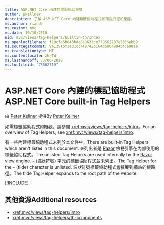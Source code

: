 ```yaml
---
title: ASP.NET Core 內建的標記協助程式
author: pkellner
description: 了解 ASP.NET Core 內建標籤協助程式如何提升您的產能。
ms.author: riande
ms.custom: mvc
ms.date: 10/10/2018
uid: mvc/views/tag-helpers/builtin-th/Index
ms.openlocfilehash: f19cfa5b843bde8a8633ce778562707e566bebb9
ms.sourcegitcommit: 9a129f5f3e31cc449742b164d5004894bfca90aa
ms.translationtype: MT
ms.contentlocale: zh-TW
ms.lasthandoff: 03/06/2020
ms.locfileid: "78662719"
---
```

# <a name="aspnet-core-built-in-tag-helpers"></a><span data-ttu-id="18efb-103">ASP.NET Core 內建的標記協助程式</span><span class="sxs-lookup"><span data-stu-id="18efb-103">ASP.NET Core built-in Tag Helpers</span></span>

<span data-ttu-id="18efb-104">由 [Peter Kellner](https://peterkellner.net) 提供</span><span class="sxs-lookup"><span data-stu-id="18efb-104">By [Peter Kellner](https://peterkellner.net)</span></span>

<span data-ttu-id="18efb-105">如需標籤協助程式的概觀，請參閱 <xref:mvc/views/tag-helpers/intro>。</span><span class="sxs-lookup"><span data-stu-id="18efb-105">For an overview of Tag Helpers, see <xref:mvc/views/tag-helpers/intro>.</span></span>

<span data-ttu-id="18efb-106">有一些內建標籤協助程式未列於本文件中。</span><span class="sxs-lookup"><span data-stu-id="18efb-106">There are built-in Tag Helpers which aren't listed in this document.</span></span> <span data-ttu-id="18efb-107">未列出者是 [Razor](xref:mvc/views/razor) 檢視引擎在內部使用的標籤協助程式。</span><span class="sxs-lookup"><span data-stu-id="18efb-107">The unlisted Tag Helpers are used internally by the [Razor](xref:mvc/views/razor) view engine.</span></span> <span data-ttu-id="18efb-108">`~` (波狀符號) 字元的標籤協助程式並未列出。</span><span class="sxs-lookup"><span data-stu-id="18efb-108">The Tag Helper for the `~` (tilde) character is unlisted.</span></span> <span data-ttu-id="18efb-109">波狀符號標籤協助程式會擴展到網站的根路徑。</span><span class="sxs-lookup"><span data-stu-id="18efb-109">The tilde Tag Helper expands to the root path of the website.</span></span>

[!INCLUDE[](~/includes/built-in-TH.md)]

## <a name="additional-resources"></a><span data-ttu-id="18efb-110">其他資源</span><span class="sxs-lookup"><span data-stu-id="18efb-110">Additional resources</span></span>

* <xref:mvc/views/tag-helpers/intro>
* <xref:mvc/views/tag-helpers/th-components>
